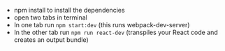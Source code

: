 
- npm install to install the dependencies
- open two tabs in terminal
- In one tab run `npm start:dev` (this runs webpack-dev-server)
- In the other tab run `npm run react-dev` (transpiles your React code and creates an output bundle)
